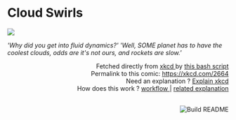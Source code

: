 # <b>Cloud Swirls</b>

[![](https://imgs.xkcd.com/comics/cloud_swirls.png)](https://xkcd.com/2664)

<i>&#39;Why did you get into fluid dynamics?&#39; &#39;Well, SOME planet has to have the coolest clouds, odds are it&#39;s not ours, and rockets are slow.&#39;</i>

<div align="right">
  Fetched directly from
  <a href="https://xkcd.com">
    xkcd
  </a>
  by
  <a href="https://github.com/Vanille-N/Vanille-N/blob/master/fetch">
    this bash script
  </a>
</div>
<div align="right">
  Permalink to this comic:
  <a href="https://xkcd.com/2664">
    https://xkcd.com/2664
  </a>
</div>
<div align="right">
  Need an explanation ?
  <a href="https://www.explainxkcd.com/wiki/index.php/2664">
    Explain xkcd
  </a>
</div>
<div align="right">
  How does this work ?
  <a href="https://github.com/Vanille-N/Vanille-N/blob/master/.github/workflows/build.yml">
    workflow
  </a>
  |
  <a href="https://simonwillison.net/2020/Jul/10/self-updating-profile-readme/">
    related explanation
  </a>
</div><br>

<a href="https://github.com/Vanille-N/Vanille-N/actions"><img src="https://github.com/Vanille-N/Vanille-N/workflows/Build%20README/badge.svg" align="right" alt="Build README"></a>
